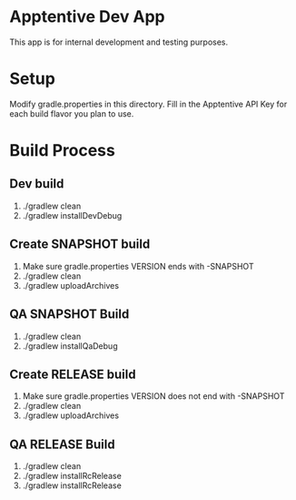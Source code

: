 # Apptentive Dev App
This app is for internal development and testing purposes.

# Setup
Modify gradle.properties in this directory. Fill in the Apptentive API Key for each build flavor you plan to use.

# Build Process

## Dev build
1. ./gradlew clean
2. ./gradlew installDevDebug

## Create SNAPSHOT build
1. Make sure gradle.properties VERSION ends with -SNAPSHOT
2. ./gradlew clean
3. ./gradlew uploadArchives

## QA SNAPSHOT Build
1. ./gradlew clean
2. ./gradlew installQaDebug

## Create RELEASE build
1. Make sure gradle.properties VERSION does not end with -SNAPSHOT
2. ./gradlew clean
3. ./gradlew uploadArchives

## QA RELEASE Build
1. ./gradlew clean
2. ./gradlew installRcRelease
2. ./gradlew installRcRelease
